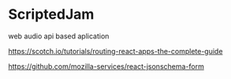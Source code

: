 # ScriptedJam
web audio api based aplication


https://scotch.io/tutorials/routing-react-apps-the-complete-guide

https://github.com/mozilla-services/react-jsonschema-form